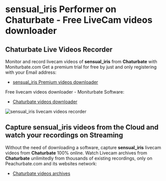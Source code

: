 # sensual_iris Performer on Chaturbate - Free LiveCam videos downloader

## Chaturbate Live Videos Recorder

Monitor and record livecam videos of **sensual_iris** from **Chaturbate** with Moniturbate.com
Get a premium trial for free by just and only registering with your Email address:
* [sensual_iris Premium videos downloader](https://moniturbate.com/request-demo-licence-key.html)

Free livecam videos downloader - Moniturbate Software:
* [Chaturbate videos downloader](https://moniturbate.com/moniturbate-download-software.html)

![sensual_iris livecam videos recorder](https://peachurnet.com/templates/moniturbate-software.png)


## Capture sensual_iris videos from the Cloud and watch your recordings on Streaming

Without the need of downloading a software, capture **sensual_iris** livecam videos from **Chaturbate** 100% online.
Watch Livecam archives from **Chaturbate** unlimitedly from thousands of existing recordings, only on Peachurbate.com and its websites network:
* [Chaturbate videos archives](https://peachurnet.com/)